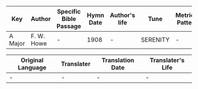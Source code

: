 Key | Author   | Specific Bible Passage     |Hymn Date |Author's life |Tune |Metrical Pattern   |Composer/Source
-- | --------- | ---------------------------|----------|--------------|-----|-------------------|-------------  
A Major |F. W. Howe |- |1908 |- |SERENITY |- |W. V. Wallace

Original Language | Translater | Translation Date   | Translater's Life  
----------------- | --------- | --------------------|-------------     
\- |- |- |-
